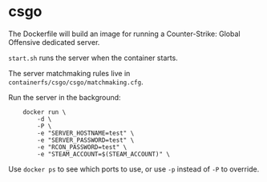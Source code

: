 # csgo

The Dockerfile will build an image for running a Counter-Strike: Global Offensive dedicated server.

`start.sh` runs the server when the container starts.

The server matchmaking rules live in `containerfs/csgo/csgo/matchmaking.cfg`.

Run the server in the background:

```
	docker run \
		-d \
		-P \
		-e "SERVER_HOSTNAME=test" \
		-e "SERVER_PASSWORD=test" \
		-e "RCON_PASSWORD=test" \
		-e "STEAM_ACCOUNT=$(STEAM_ACCOUNT)" \
```

Use `docker ps` to see which ports to use, or use `-p` instead of `-P` to override.